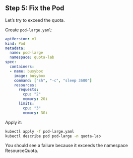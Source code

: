 ## Step 5: Fix the Pod

Let’s try to exceed the quota.

Create `pod-large.yaml`:

```yaml
apiVersion: v1
kind: Pod
metadata:
  name: pod-large
  namespace: quota-lab
spec:
  containers:
  - name: busybox
    image: busybox
    command: ["sh", "-c", "sleep 3600"]
    resources:
      requests:
        cpu: "2"
        memory: 2Gi
      limits:
        cpu: "3"
        memory: 3Gi
```

Apply it:

```bash
kubectl apply -f pod-large.yaml
kubectl describe pod pod-large -n quota-lab
```

You should see a failure because it exceeds the namespace ResourceQuota.